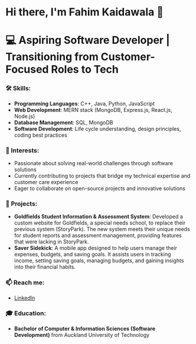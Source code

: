 # Hi there, I'm Fahim Kaidawala 👋

# 💻 Aspiring Software Developer | Transitioning from Customer-Focused Roles to Tech

### 🛠️ Skills:
- **Programming Languages**: C++, Java, Python, JavaScript
- **Web Development**: MERN stack (MongoDB, Express.js, React.js, Node.js)
- **Database Management**: SQL, MongoDB
- **Software Development**: Life cycle understanding, design principles, coding best practices

### 🌟 Interests:
- Passionate about solving real-world challenges through software solutions
- Currently contributing to projects that bridge my technical expertise and customer care experience
- Eager to collaborate on open-source projects and innovative solutions

### 💼 Projects:
- **Goldfields Student Information & Assessment System**: Developed a custom website for Goldfields, a special needs school, to replace their previous system (StoryPark). The new system meets their unique needs for student reports and assessment management, providing features that were lacking in StoryPark.
- **Saver Sidekick**: A mobile app designed to help users manage their expenses, budgets, and saving goals. It assists users in tracking income, setting saving goals, managing budgets, and gaining insights into their financial habits.

### 📫 Reach me:
- [LinkedIn](https://www.linkedin.com/in/fahim-kaidawala-76bb801a3)

### 🎓 Education:
- **Bachelor of Computer & Information Sciences (Software Development)** from Auckland University of Technology
